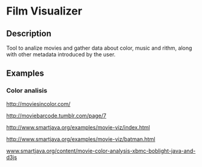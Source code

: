 # Film Visualizer


## Description

Tool to analize movies and gather data about color, music and rithm, along with other metadata introduced by the user.

## Examples

### Color analisis

http://moviesincolor.com/

http://moviebarcode.tumblr.com/page/7

http://www.smartjava.org/examples/movie-viz/index.html

http://www.smartjava.org/examples/movie-viz/batman.html

www.smartjava.org/content/movie-color-analysis-xbmc-boblight-java-and-d3js
